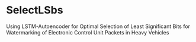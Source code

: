# SelectLSbs
Using LSTM-Autoencoder for Optimal Selection of Least Significant Bits for Watermarking of Electronic Control Unit Packets in Heavy Vehicles
